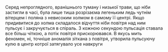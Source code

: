 Серед непроглядного, вранішнього туману і низької трави, що ніби застигли в часі, була лише тиша розрізаєма легеньким ледь чутнім вітерцем і поляна з невисоким холмом в самому її центрі. Якщо придивитися до холма складалося відчуття ніби повітря над ним пульсує і закручується в спіраль. З кожною секундою пульсація ставала все більш чіткою, а потік повітря прискорювався. В якусь мить феномен, ні, точніше аномалія зіткана з повітря, утворила пульсуючу кулю в центр котрої затягувало усе навкруги 